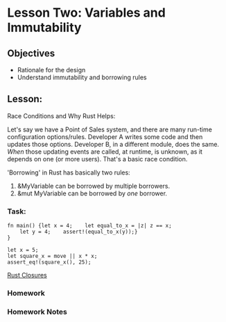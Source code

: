 # Lesson Two: Variables and Immutability 

## Objectives 


* Rationale for the design
* Understand immutability and borrowing rules 

## Lesson:


Race Conditions and Why Rust Helps:

Let's say we have a Point of Sales system, and there are many run-time configuration options/rules.  Developer A writes some code and then updates those options.  Developer B, in a different module, does the same.  *When* those updating events are called, at runtime, is unknown, as it depends on one (or more users). That's a basic race condition.  


'Borrowing' in Rust has basically two rules:

1) &MyVariable can be borrowed by multiple borrowers.
2) &mut MyVariable can be borrowed by *one* borrower.





### Task:  

```
fn main() {let x = 4;    let equal_to_x = |z| z == x;
    let y = 4;    assert!(equal_to_x(y));}
}
```

```
let x = 5;
let square_x = move || x * x;
assert_eq!(square_x(), 25);
```

[Rust Closures](https://doc.rust-lang.org/1.30.0/book/first-edition/closures.html) 

### Homework 



### Homework Notes 






